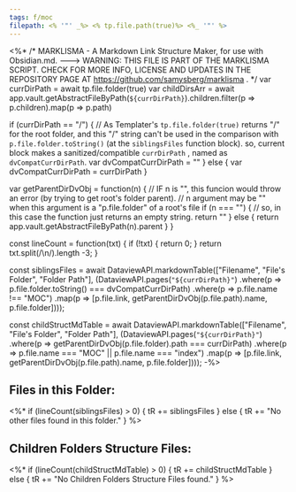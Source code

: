 ```yaml
---
tags: f/moc
filepath: <% '"' _%> <% tp.file.path(true)%> <%_ '"' %>
---
```

<%*
/*
MARKLISMA - A Markdown Link Structure Maker, for use with Obsidian.md.
---> WARNING: THIS FILE IS PART OF THE MARKLISMA SCRIPT. CHECK FOR MORE INFO, LICENSE AND UPDATES IN THE REPOSITORY PAGE AT https://github.com/samysberg/marklisma .
*/
var currDirPath = await tp.file.folder(true)
var childDirsArr = await app.vault.getAbstractFileByPath(`${currDirPath}`).children.filter(p => p.children).map(p => p.path)

if (currDirPath == "/") {
// As Templater's `tp.file.folder(true)` returns "/" for the root folder, and this "/" string can't be used in the comparison with `p.file.folder.toString()` (at the `siblingsFiles` function block). so, current block makes a sanitized/compatible `currDirPath` , named as `dvCompatCurrDirPath`.
  var dvCompatCurrDirPath = ""
} else {
  var dvCompatCurrDirPath = currDirPath
}

var getParentDirDvObj = function(n) {
// IF n is "", this funcion would throw an error (by trying to get root's folder parent).
// n argument may be "" when this argument is a "p.file.folder" of a root's file
  if (n === "") {
// so, in this case the function just returns an empty string.
  return ""
  } else {
  return app.vault.getAbstractFileByPath(n).parent
  }
}

const lineCount = function(txt) {
    if (!txt) {
        return 0;
    }
    return txt.split(/\n/).length -3;
}

const siblingsFiles = await DataviewAPI.markdownTable(["Filename", "File's Folder", "Folder Path"], (DataviewAPI.pages(`"${currDirPath}"`)
  .where(p => p.file.folder.toString() === dvCompatCurrDirPath)
  .where(p => p.file.name !== "MOC")
  .map(p => [p.file.link, getParentDirDvObj(p.file.path).name, p.file.folder])));

const childStructMdTable = await DataviewAPI.markdownTable(["Filename", "File's Folder", "Folder Path"], (DataviewAPI.pages(`"${currDirPath}"`)
  .where(p => getParentDirDvObj(p.file.folder).path === currDirPath)
  .where(p => p.file.name === "MOC" || p.file.name === "index")
  .map(p => [p.file.link, getParentDirDvObj(p.file.path).name, p.file.folder])));
-%>

## Files in this Folder:

<%*
if (lineCount(siblingsFiles) > 0) {
  tR += siblingsFiles
} else {
  tR += "No other files found in this folder."
}
%>

## Children Folders Structure Files:

<%*
if (lineCount(childStructMdTable) > 0) {
  tR += childStructMdTable
} else {
  tR += "No Children Folders Structure Files found."
}
%>